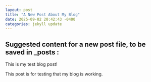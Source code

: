 ```yaml
---
layout: post
title: "A New Post About My Blog"
date: 2025-09-02 20:42:43 -0400
categories: jekyll update
---
```

## Suggested content for a new post file, to be saved in _posts :

This is my test blog post!

This post is for testing that my blog is working.
